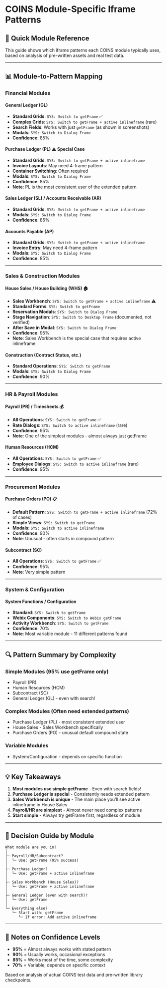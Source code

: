 # COINS Module-Specific Iframe Patterns

## 🎯 Quick Module Reference

This guide shows which iframe patterns each COINS module typically uses, based on analysis of pre-written assets and real test data.

---

## 📊 Module-to-Pattern Mapping

### Financial Modules

#### General Ledger (GL)
- **Standard Grids**: `SYS: Switch to getFrame` ✅
- **Complex Grids**: `SYS: Switch to getFrame + active inlineframe` (rare)
- **Search Fields**: Works with just `getFrame` (as shown in screenshots)
- **Modals**: `SYS: Switch to Dialog Frame`
- **Confidence**: 85%

#### Purchase Ledger (PL) ⚠️ Special Case
- **Standard Grids**: `SYS: Switch to getFrame + active inlineframe` 
- **Invoice Layouts**: May need 4-frame pattern
- **Container Switching**: Often required
- **Modals**: `SYS: Switch to Dialog Frame`
- **Confidence**: 85%
- **Note**: PL is the most consistent user of the extended pattern

#### Sales Ledger (SL) / Accounts Receivable (AR)
- **Standard Grids**: `SYS: Switch to getFrame + active inlineframe`
- **Modals**: `SYS: Switch to Dialog Frame`
- **Confidence**: 85%

#### Accounts Payable (AP)
- **Standard Grids**: `SYS: Switch to getFrame + active inlineframe`
- **Invoice Entry**: May need 4-frame pattern
- **Modals**: `SYS: Switch to Dialog Frame`
- **Confidence**: 85%

---

### Sales & Construction Modules

#### House Sales / House Building (WHS) 🏠
- **Sales Workbench**: `SYS: Switch to getFrame + active inlineframe` ⚠️
- **Standard Forms**: `SYS: Switch to getFrame`
- **Reservation Modals**: `SYS: Switch to Dialog Frame`
- **Stage Navigation**: `SYS: Switch to Desktop Frame` (documented, not verified)
- **After Save in Modal**: `SYS: Switch to Dialog Frame`
- **Confidence**: 95%
- **Note**: Sales Workbench is the special case that requires active inlineframe

#### Construction (Contract Status, etc.)
- **Standard Operations**: `SYS: Switch to getFrame`
- **Modals**: `SYS: Switch to Dialog Frame`
- **Confidence**: 90%

---

### HR & Payroll Modules

#### Payroll (PR) / Timesheets 💰
- **All Operations**: `SYS: Switch to getFrame` ✅
- **Rate Dialogs**: `SYS: Switch to active inlineframe` (rare)
- **Confidence**: 95%
- **Note**: One of the simplest modules - almost always just getFrame

#### Human Resources (HCM)
- **All Operations**: `SYS: Switch to getFrame` ✅
- **Employee Dialogs**: `SYS: Switch to active inlineframe` (rare)
- **Confidence**: 95%

---

### Procurement Modules

#### Purchase Orders (PO) 📋
- **Default Pattern**: `SYS: Switch to getFrame + active inlineframe` (72% of cases)
- **Simple Views**: `SYS: Switch to getFrame`
- **Modals**: `SYS: Switch to active inlineframe`
- **Confidence**: 90%
- **Note**: Unusual - often starts in compound pattern

#### Subcontract (SC)
- **All Operations**: `SYS: Switch to getFrame` ✅
- **Confidence**: 95%
- **Note**: Very simple pattern

---

### System & Configuration

#### System Functions / Configuration
- **Standard**: `SYS: Switch to getFrame`
- **Webix Components**: `SYS: Switch to Webix getFrame`
- **Activity Workbench**: `SYS: Switch to getFrame`
- **Confidence**: 70%
- **Note**: Most variable module - 11 different patterns found

---

## 🔍 Pattern Summary by Complexity

### Simple Modules (95% use getFrame only)
- Payroll (PR)
- Human Resources (HCM)
- Subcontract (SC)
- General Ledger (GL) - even with search!

### Complex Modules (Often need extended patterns)
- Purchase Ledger (PL) - most consistent extended user
- House Sales - Sales Workbench specifically
- Purchase Orders (PO) - unusual default compound state

### Variable Modules
- System/Configuration - depends on specific function

---

## 💡 Key Takeaways

1. **Most modules use simple getFrame** - Even with search fields!
2. **Purchase Ledger is special** - Consistently needs extended pattern
3. **Sales Workbench is unique** - The main place you'll see active inlineframe in House Sales
4. **Payroll/HR are simplest** - Almost never need complex patterns
5. **Start simple** - Always try getFrame first, regardless of module

---

## 🎯 Decision Guide by Module

```
What module are you in?
│
├─ Payroll/HR/Subcontract?
│  └─ Use: getFrame (95% success)
│
├─ Purchase Ledger?
│  └─ Use: getFrame + active inlineframe
│
├─ Sales Workbench (House Sales)?
│  └─ Use: getFrame + active inlineframe
│
├─ General Ledger (even with search)?
│  └─ Use: getFrame
│
└─ Everything else?
   └─ Start with: getFrame
      └─ If error: Add active inlineframe
```

---

## 📝 Notes on Confidence Levels

- **95%** = Almost always works with stated pattern
- **90%** = Usually works, occasional exceptions
- **85%** = Works most of the time, some complexity
- **70%** = Variable, depends on specific context

Based on analysis of actual COINS test data and pre-written library checkpoints.